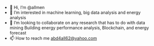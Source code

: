 - 👋 Hi, I’m @allmen
- 👀 I’m interested in machine learning, big data analysis and energy analysis
- 💞️ I’m looking to collaborate on any research that has to do with data mining Building energy performance analysis, Blockchain, and energy forecast
- 📫 How to reach me abd4all62@yahoo.com

<!---
allmen/allmen is a ✨ special ✨ repository because its `README.md` (this file) appears on your GitHub profile.
You can click the Preview link to take a look at your changes.
--->
